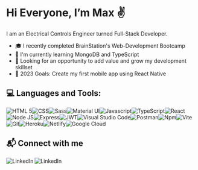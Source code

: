 
# Hi Everyone, I’m Max ✌️

I am an Electrical Controls Engineer turned Full-Stack Developer.  
- 🎓 I recently completed BrainStation's Web-Development Bootcamp 
- 🌱 I'm currently learning MongoDB and TypeScript
- 🔭 Looking for an opportunity to add value and grow my development skillset
- 🥅 2023 Goals: Create my first mobile app using React Native

## 💻 Languages and Tools:
<img src="https://img.shields.io/badge/HTML5-E34F26?style=for-the-badge&logo=html5&logoColor=white" alt="HTML 5" /><img src="https://img.shields.io/badge/CSS3-1572B6?style=for-the-badge&logo=css3&logoColor=white" alt="CSS" /><img src="https://img.shields.io/badge/Sass-CC6699?style=for-the-badge&logo=sass&logoColor=white" alt="Sass" /><img src="https://img.shields.io/badge/Material%20UI-007FFF?style=for-the-badge&logo=mui&logoColor=white" alt="Material UI" /><img src="https://img.shields.io/badge/JavaScript-323330?style=for-the-badge&logo=javascript&logoColor=F7DF1E" alt="Javascript" /><img src="https://img.shields.io/badge/TypeScript-007ACC?style=for-the-badge&logo=typescript&logoColor=white" alt="TypeScript" /><img src="https://img.shields.io/badge/React-20232A?style=for-the-badge&logo=react&logoColor=61DAFB" alt="React" /><img src="https://img.shields.io/badge/Node.js-339933?style=for-the-badge&logo=nodedotjs&logoColor=white" alt="Node JS" /><img src="https://img.shields.io/badge/Express.js-000000?style=for-the-badge&logo=express&logoColor=white" alt="Express" /><img src="https://img.shields.io/badge/JWT-000000?style=for-the-badge&logo=JSON%20web%20tokens&logoColor=white" alt="JWT" /><img src="https://img.shields.io/badge/Visual_Studio_Code-0078D4?style=for-the-badge&logo=visual%20studio%20code&logoColor=white" alt="Visual Studio Code" /><img src="https://img.shields.io/badge/Postman-FF6C37?style=for-the-badge&logo=Postman&logoColor=white" alt="Postman" /><img src="https://img.shields.io/badge/npm-CB3837?style=for-the-badge&logo=npm&logoColor=white" alt="Npm" /><img src="https://img.shields.io/badge/Vite-B73BFE?style=for-the-badge&logo=vite&logoColor=FFD62E" alt="Vite" /><img src="https://img.shields.io/badge/GIT-E44C30?style=for-the-badge&logo=git&logoColor=white" alt="Git" /><img src="https://img.shields.io/badge/Heroku-430098?style=for-the-badge&logo=heroku&logoColor=white" alt="Heroku" /><img src="https://img.shields.io/badge/Netlify-00C7B7?style=for-the-badge&logo=netlify&logoColor=white" alt="Netlify" /><img src="https://img.shields.io/badge/Google_Cloud-4285F4?style=for-the-badge&logo=google-cloud&logoColor=white" alt="Google Cloud" />
<!-- <img src="" alt="" /> -->


<!-- ## 👷‍♂️ Projects:
- 🛠️ Coming Soon!  -->
<!-- ## 📊 Stats:
![Max's GitHub stats](https://github-readme-stats.vercel.app/api?username=MaxWanless&count_private=true) -->


## 📬 Connect with me ##
[<img align="left" alt="LinkedIn" src="https://img.shields.io/badge/LinkedIn-0077B5?style=for-the-badge&logo=linkedin&logoColor=white" />][linkedin]
[<img align="left" alt="LinkedIn" src="https://img.shields.io/badge/Gmail-D14836?style=for-the-badge&logo=gmail&logoColor=white" />][email]
<br />


[linkedin]: https://www.linkedin.com/in/maxwanless/
[email]: mailto:maxwanles@gmail.com
